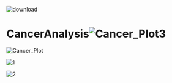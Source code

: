 ![download](https://user-images.githubusercontent.com/42464701/233954306-a0027fe7-1f58-49df-8114-2620c8843d8b.png)

# CancerAnalysis![Cancer_Plot3](https://user-images.githubusercontent.com/42464701/233954167-c9da58f5-1353-4537-8038-142b750a2f0e.png)

![Cancer_Plot](https://user-images.githubusercontent.com/42464701/233954545-8c6f9e07-7dbc-4042-909f-a71c0f02a453.png)

![1](https://user-images.githubusercontent.com/42464701/233954760-db6d6036-8552-45e9-8eb7-0a3a217098b2.png)

![2](https://user-images.githubusercontent.com/42464701/233955163-a19c8a79-f0ca-4944-b31b-cf5dad2c17d2.png)
